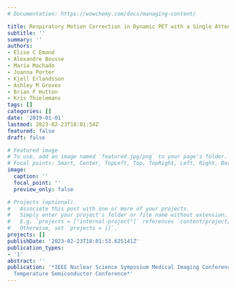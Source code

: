 ```yaml
---
# Documentation: https://wowchemy.com/docs/managing-content/

title: Respiratory Motion Correction in Dynamic PET with a Single Attenuation Map
subtitle: ''
summary: ''
authors:
- Elise C Emond
- Alexandre Bousse
- Maria Machado
- Joanna Porter
- Kjell Erlandsson
- Ashley M Groves
- Brian F Hutton
- Kris Thielemans
tags: []
categories: []
date: '2019-01-01'
lastmod: 2023-02-23T18:01:54Z
featured: false
draft: false

# Featured image
# To use, add an image named `featured.jpg/png` to your page's folder.
# Focal points: Smart, Center, TopLeft, Top, TopRight, Left, Right, BottomLeft, Bottom, BottomRight.
image:
  caption: ''
  focal_point: ''
  preview_only: false

# Projects (optional).
#   Associate this post with one or more of your projects.
#   Simply enter your project's folder or file name without extension.
#   E.g. `projects = ["internal-project"]` references `content/project/deep-learning/index.md`.
#   Otherwise, set `projects = []`.
projects: []
publishDate: '2023-02-23T18:01:53.625141Z'
publication_types:
- '1'
abstract: ''
publication: '*IEEE Nuclear Science Symposium Medical Imaging Conference and Room
  Temperature Semiconductor Conference*'
---
```

